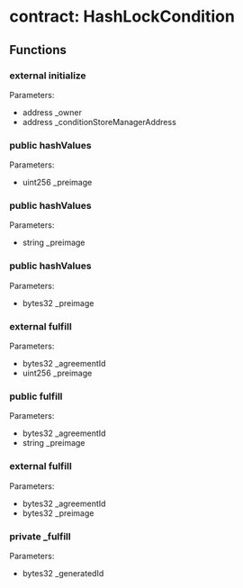 
# contract: HashLockCondition


## Functions

### external initialize
Parameters:
* address _owner
* address _conditionStoreManagerAddress

### public hashValues
Parameters:
* uint256 _preimage

### public hashValues
Parameters:
* string _preimage

### public hashValues
Parameters:
* bytes32 _preimage

### external fulfill
Parameters:
* bytes32 _agreementId
* uint256 _preimage

### public fulfill
Parameters:
* bytes32 _agreementId
* string _preimage

### external fulfill
Parameters:
* bytes32 _agreementId
* bytes32 _preimage

### private _fulfill
Parameters:
* bytes32 _generatedId
